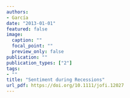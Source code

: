 ```yaml
---
authors:
- García
date: "2013-01-01"
featured: false
image:
  caption: ""
  focal_point: ""
  preview_only: false
publication: ""
publication_types: ["2"]
tags:
- ""
title: "Sentiment during Recessions"
url_pdf: https://doi.org/10.1111/jofi.12027
---
```

